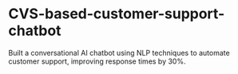 # CVS-based-customer-support-chatbot
Built a conversational AI chatbot using NLP techniques to automate customer support, improving response times by 30%.
